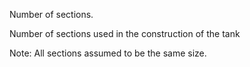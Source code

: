Number of sections.


<!-- comment -->


Number of sections used in the construction of the tank


Note: All sections assumed to be the same size.
